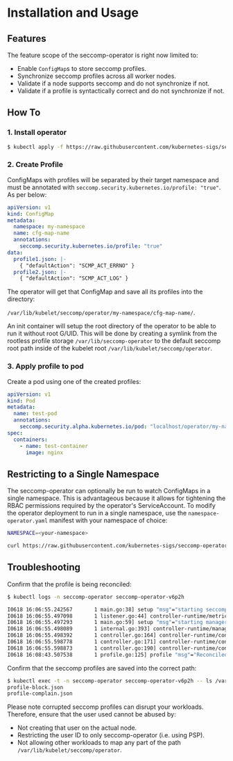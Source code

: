 # Installation and Usage

## Features

The feature scope of the seccomp-operator is right now limited to:

- Enable `ConfigMap`s to store seccomp profiles.
- Synchronize seccomp profiles across all worker nodes.
- Validate if a node supports seccomp and do not synchronize if not.
- Validate if a profile is syntactically correct and do not synchronize if not.

## How To

### 1. Install operator

```sh
$ kubectl apply -f https://raw.githubusercontent.com/kubernetes-sigs/seccomp-operator/master/deploy/operator.yaml
```

### 2. Create Profile

ConfigMaps with profiles will be separated by their target namespace and must be
annotated with `seccomp.security.kubernetes.io/profile: "true"`. As per below:

```yaml
apiVersion: v1
kind: ConfigMap
metadata:
  namespace: my-namespace
  name: cfg-map-name
  annotations:
    seccomp.security.kubernetes.io/profile: "true"
data:
  profile1.json: |-
    { "defaultAction": "SCMP_ACT_ERRNO" }
  profile2.json: |-
    { "defaultAction": "SCMP_ACT_LOG" }
```

The operator will get that ConfigMap and save all its profiles into the
directory:

`/var/lib/kubelet/seccomp/operator/my-namespace/cfg-map-name/`.

An init container will setup the root directory of the operator to be able to
run it without root G/UID. This will be done by creating a symlink from the
rootless profile storage `/var/lib/seccomp-operator` to the default seccomp root
path inside of the kubelet root `/var/lib/kubelet/seccomp/operator`.

### 3. Apply profile to pod

Create a pod using one of the created profiles:

```yaml
apiVersion: v1
kind: Pod
metadata:
  name: test-pod
  annotations:
    seccomp.security.alpha.kubernetes.io/pod: "localhost/operator/my-namespace/cfg-map-name/profile1.json"
spec:
  containers:
    - name: test-container
      image: nginx
```

## Restricting to a Single Namespace

The seccomp-operator can optionally be run to watch ConfigMaps in a single
namespace. This is advantageous because it allows for tightening the RBAC
permissions required by the operator's ServiceAccount. To modify the operator
deployment to run in a single namespace, use the `namespace-operator.yaml`
manifest with your namespace of choice:

```sh
NAMESPACE=<your-namespace>

curl https://raw.githubusercontent.com/kubernetes-sigs/seccomp-operator/master/deploy/namespace-operator.yaml | sed "s/NS_REPLACE/$NAMESPACE/g" | kubectl apply -f -
```

## Troubleshooting

Confirm that the profile is being reconciled:

```sh
$ kubectl logs -n seccomp-operator seccomp-operator-v6p2h

I0618 16:06:55.242567       1 main.go:38] setup "msg"="starting seccomp-operator"
I0618 16:06:55.497098       1 listener.go:44] controller-runtime/metrics "msg"="metrics server is starting to listen"  "addr"=":8080"
I0618 16:06:55.497293       1 main.go:59] setup "msg"="starting manager"
I0618 16:06:55.498089       1 internal.go:393] controller-runtime/manager "msg"="starting metrics server"  "path"="/metrics"
I0618 16:06:55.498392       1 controller.go:164] controller-runtime/controller "msg"="Starting EventSource"  "controller"="profile" "source"={"Type":{"metadata":{"creationTimestamp":null}}}
I0618 16:06:55.598778       1 controller.go:171] controller-runtime/controller "msg"="Starting Controller"  "controller"="profile"
I0618 16:06:55.598873       1 controller.go:190] controller-runtime/controller "msg"="Starting workers"  "controller"="profile" "worker count"=1
I0618 16:08:43.507538       1 profile.go:125] profile "msg"="Reconciled profile" "namespace"="my-namespace" "profile"="test-profile" "resource version"="2912"
```

Confirm that the seccomp profiles are saved into the correct path:

```sh
$ kubectl exec -t -n seccomp-operator seccomp-operator-v6p2h -- ls /var/lib/kubelet/seccomp/operator/my-namespace/test-profile
profile-block.json
profile-complain.json
```

Please note corrupted seccomp profiles can disrupt your workloads. Therefore, ensure that the user used cannot be abused by:

- Not creating that user on the actual node.
- Restricting the user ID to only seccomp-operator (i.e. using PSP).
- Not allowing other workloads to map any part of the path `/var/lib/kubelet/seccomp/operator`.
